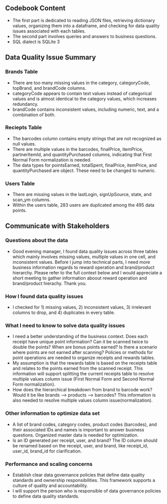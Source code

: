 ## Codebook Content 
   - The first part is dedicated to reading JSON files, retrieving dictionary values, organizing them into a dataframe, and checking for data quality issues associated with each tables.
   - The second part involves queries and answers to business questions.
   - SQL dialect is SQLite 3
## Data Quality Issue Summary
 ### Brands Table
   - There are too many missing values in the category, categoryCode, topBrand, and brandCode columns.
   - categoryCode appears to contain text values instead of categorical values and is almost identical to the category values, which increases redundancy.
   - brandCode contains inconsistent values, including numeric, text, and a combination of both.
 ### Reciepts Table
   - The barcodes column contains empty strings that are not recognized as null values.
   - There are multiple values in the barcodes, finalPrice, itemPrice, partnerItemId, and quantityPurchased columns, indicating that First Normal Form normalization is needed.
   - The data types for pointsEarned, totalSpent, finalPrice, itemPrice, and quantityPurchased are object. These need to be changed to numeric.
 ### Users Table
   - There are missing values in the lastLogin, signUpSource, state, and scan_ym columns.
   - Within the users table, 283 users are duplicated among the 495 data points.
## Communicate with Stakeholders
 ### Questions about the data
   - Good evening manager, I found data quality issues across three tables which mainly involves missing values, multiple values in one cell, and inconsistent values. Before I jump into technical parts, I need more business information regards to reward operation and brand/product hierarchy. Please refer to the full context below and I would appreciate a short meeting to gather information aboout reward operation and brand/product hierachy. Thank you. 
 ### How I found data quality issues
   - I checked for 1) missing values, 2) inconsistent values, 3) irrelevant columns to drop, and 4) duplicates in every table.
 ### What I need to know to solve data quality issues
   - I need a better understanding of the business context. Does each receipt have unique point information? Can it be scanned twice to double the points? When are bonus points earned? Is
     there a scenario where points are not earned after scanning? Policies or methods for point operations are needed to organize receipts and rewards tables.
   - My assumption is that the rewards table is based on the receipts table and relates to the points earned from the scanned receipt. This information will support splitting the current
     receipts table to resolve multiple values column issue (First Normal Form and Second Normal Form normalization).
   - How does the  hierarchical breakdown from brand to barcode work? Would it be like brands --> products --> barcodes? This information is also needed to resolve multiple values column
     issue(normalization). 
 ### Other information to optimize data set
   - A list of brand codes, category codes, product codes (barcodes), and their associated IDs and names is important to answer business questions. Organized master data is needed for
     optimization.
   - Is an ID generated per receipt, user, and brand? The ID column should be renamed based on the receipt, user, and brand, like receipt_id, user_id, brand_id for clarification.
 ### Performance and scaling concerns
   - Establish clear data governance policies that define data quality standards and ownership responsibilities. This framework supports a culture of quality and accountability.
   - I will support the person who is responsible of data governance policies to define data quality standards. 
  
